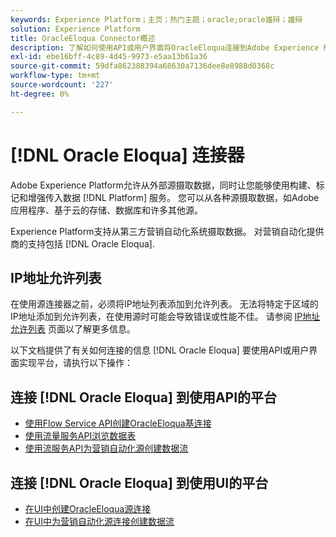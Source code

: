 ```yaml
---
keywords: Experience Platform；主页；热门主题；oracle;oracle雄辩；雄辩
solution: Experience Platform
title: OracleEloqua Connector概述
description: 了解如何使用API或用户界面将OracleEloqua连接到Adobe Experience Platform。
exl-id: ebe16bff-4c89-4d45-9973-e5aa13b61a36
source-git-commit: 59dfa862388394a68630a7136dee8e8988d0368c
workflow-type: tm+mt
source-wordcount: '227'
ht-degree: 0%

---
```


# [!DNL Oracle Eloqua] 连接器

Adobe Experience Platform允许从外部源摄取数据，同时让您能够使用构建、标记和增强传入数据 [!DNL Platform] 服务。 您可以从各种源摄取数据，如Adobe应用程序、基于云的存储、数据库和许多其他源。

Experience Platform支持从第三方营销自动化系统摄取数据。 对营销自动化提供商的支持包括 [!DNL Oracle Eloqua].

## IP地址允许列表

在使用源连接器之前，必须将IP地址列表添加到允许列表。 无法将特定于区域的IP地址添加到允许列表，在使用源时可能会导致错误或性能不佳。 请参阅 [IP地址允许列表](../../ip-address-allow-list.md) 页面以了解更多信息。

以下文档提供了有关如何连接的信息 [!DNL Oracle Eloqua] 要使用API或用户界面实现平台，请执行以下操作：

## 连接 [!DNL Oracle Eloqua] 到使用API的平台

* [使用Flow Service API创建OracleEloqua基连接](../../tutorials/api/create/marketing-automation/oracle-eloqua.md)
* [使用流量服务API浏览数据表](../../tutorials/api/explore/tabular.md)
* [使用流服务API为营销自动化源创建数据流](../../tutorials/api/collect/marketing-automation.md)

## 连接 [!DNL Oracle Eloqua] 到使用UI的平台

* [在UI中创建OracleEloqua源连接](../../tutorials/ui/create/marketing-automation/oracle-eloqua.md)
* [在UI中为营销自动化源连接创建数据流](../../tutorials/ui/dataflow/marketing-automation.md)
